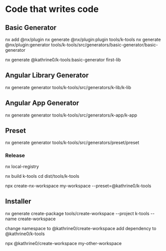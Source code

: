 # Code that writes code

## Basic Generator

nx add @nx/plugin
nx generate @nx/plugin:plugin tools/k-tools
nx generate @nx/plugin:generator tools/k-tools/src/generators/basic-generator/basic-generator

nx generate @kathrine0/k-tools:basic-generator first-lib

## Angular Library Generator

nx generate generator tools/k-tools/src/generators/k-lib/k-lib

## Angular App Generator

nx generate generator tools/k-tools/src/generators/k-app/k-app

## Preset

nx generate generator tools/k-tools/src/generators/preset/preset

### Release

nx local-registry

nx build k-tools
cd dist/tools/k-tools

npx create-nx-workspace my-workspace --preset=@kathrine0/k-tools

## Installer

nx generate create-package tools/create-workspace --project k-tools --name create-workspace

change namespace to @kathrine0/create-workspace
add dependency to @kathrine0/k-tools

npx @kathrine0/create-workspace my-other-workspace
